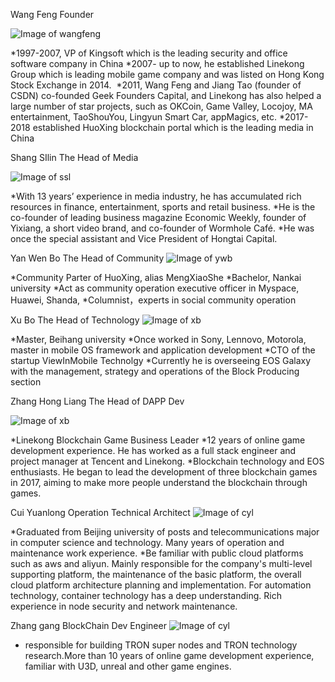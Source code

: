 
Wang Feng 
Founder

![Image of wangfeng](http://static.huoxing24.com/images/2018/05/15/1526388071506734.jpg)


*1997-2007, VP of Kingsoft which is the leading security and office software company in China
*2007- up to now, he established Linekong Group which is leading mobile game company and was listed on Hong Kong Stock Exchange in 2014. 
*2011, Wang Feng and Jiang Tao (founder of CSDN) co-founded Geek Founders Capital, and Linekong has also helped a large number of star projects, such as OKCoin, Game Valley, Locojoy, MA entertainment, TaoShouYou, Lingyun Smart Car, appMagics, etc.
*2017-2018 established HuoXing blockchain portal which is the leading media in China
  
Shang SIlin 
The Head of Media

![Image of ssl](http://static.huoxing24.com/images/2018/05/15/1526388070917416.jpg)

*With 13 years’ experience in media industry, he has accumulated rich resources in finance, entertainment, sports and retail business. 
*He is the co-founder of leading business magazine Economic Weekly, founder of Yixiang, a short video brand, and co-founder of Wormhole Café. 
*He was once the special assistant and Vice President of Hongtai Capital.


Yan Wen Bo
The Head of Community
![Image of ywb](http://static.huoxing24.com/images/2018/05/15/1526388071056726.jpg)

*Community Parter of HuoXing, alias MengXiaoShe
*Bachelor, Nankai university
*Act as community operation executive officer in Myspace, Huawei, Shanda,
*Columnist，experts in social community operation


Xu Bo
The Head of Technology
![Image of xb](http://static.huoxing24.com/images/2018/05/15/1526388071205623.jpg)

*Master, Beihang university
*Once worked in Sony, Lennovo, Motorola, master in mobile OS framework and application development
*CTO of the startup ViewInMobile Technolgy
*Currently he is overseeing EOS Galaxy with the management, strategy and operations of the Block Producing section

Zhang Hong Liang
The Head of DAPP Dev

![Image of xb](http://static.huoxing24.com/images/2018/05/15/1526388071028772.jpg)

*Linekong Blockchain Game Business Leader
*12 years of online game development experience. He has worked as a full stack engineer and project manager at Tencent and Linekong.
*Blockchain technology and EOS enthusiasts. He began to lead the development of three blockchain games in 2017, aiming to make more people understand the blockchain through games.

Cui Yuanlong
Operation Technical Architect
![Image of cyl](http://static.huoxing24.com/images/2018/05/15/1526388071554415.jpg)

*Graduated from Beijing university of posts and telecommunications major in computer science and technology. Many years of operation and maintenance work experience.
*Be familiar with public cloud platforms such as aws and aliyun. Mainly responsible for the company's multi-level supporting platform, the maintenance of the basic platform, the overall cloud platform architecture planning and implementation. For automation technology, container technology has a deep understanding. Rich experience in node security and network maintenance.

Zhang gang
BlockChain Dev Engineer
![Image of cyl](https://huoxing24.oss-cn-beijing.aliyuncs.com/image/news/2018/05/1526455737722445.jpg)

* responsible for building TRON super nodes and TRON technology research.More than 10 years of online game development experience, familiar with U3D, unreal and other game engines.
